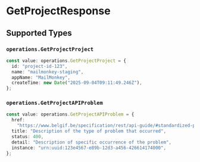 # GetProjectResponse


## Supported Types

### `operations.GetProjectProject`

```typescript
const value: operations.GetProjectProject = {
  id: "project-id-123",
  name: "mailmonkey-staging",
  appName: "MailMonkey",
  createTime: new Date("2025-09-04T09:11:49.246Z"),
};
```

### `operations.GetProjectAPIProblem`

```typescript
const value: operations.GetProjectAPIProblem = {
  href:
    "https://www.belgif.be/specification/rest/api-guide/#standardized-problem-types",
  title: "Description of the type of problem that occurred",
  status: 400,
  detail: "Description of specific occurrence of the problem",
  instance: "urn:uuid:123e4567-e89b-12d3-a456-426614174000",
};
```

